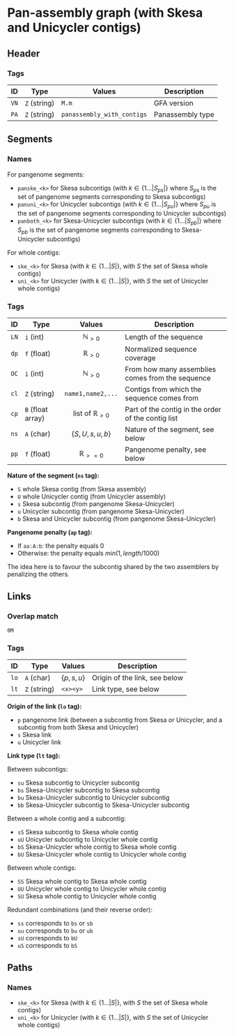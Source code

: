# Pan-assembly graph (with Skesa and Unicycler contigs)

## Header

### Tags

| ID   | Type         | Values                     | Description      |
| ---- | ------------ | -------------------------- | ---------------- |
| `VN` | `Z` (string) | `M.m`                      | GFA version      |
| `PA` | `Z` (string) | `panassembly_with_contigs` | Panassembly type |

## Segments

### Names

For pangenome segments:

* `panske_<k>` for Skesa subcontigs (with $k \in \{1...|S_{ps}|\}$ where $S_{ps}$ is the set of pangenome segments corresponding to Skesa subcontigs)
* `panuni_<k>` for Unicycler subcontigs (with $k \in \{1...|S_{pu}|\}$ where $S_{pu}$ is the set of pangenome segments corresponding to Unicycler subcontigs)
* `panboth_<k>` for Skesa-Unicycler subcontigs (with $k \in \{1...|S_{pb}|\}$ where $S_{pb}$ is the set of pangenome segments corresponding to Skesa-Unicycler subcontigs)

For whole contigs:

* `ske_<k>` for Skesa (with $k \in \{1...|S|\}$, with $S$ the set of Skesa whole contigs)
* `uni_<k>` for Unicycler (with $k \in \{1...|S|\}$, with $S$ the set of Unicycler whole contigs)

### Tags

| ID   | Type              |          Values           | Description                                        |
| ---- | ----------------- | :-----------------------: | -------------------------------------------------- |
| `LN` | `i` (int)         |     $\mathbb{N}_{>0}$     | Length of the sequence                             |
| `dp` | `f` (float)       |     $\mathbb{R}_{>0}$     | Normalized sequence coverage                       |
| `OC` | `i` (int)         |     $\mathbb{N}_{>0}$     | From how many assemblies comes from the sequence   |
| `cl` | `Z` (string)      |     `name1,name2,...`     | Contigs from which the sequence comes from         |
| `cp` | `B` (float array) | list of $\mathbb{R}_{>0}$ | Part of the contig in the order of the contig list |
| `ns` | `A` (char)        |    $\{S, U, s, u, b\}$    | Nature of the segment, see below                   |
| `pp` | `f` (float)       |    $\mathbb{R}_{>=0}$     | Pangenome penalty, see below                       |

<!-- REFACTOR change ll by cp -->
<!-- REFACTOR always use dp, remove the use of cv -->
<!-- REFACTOR change aa by ns -->
<!-- REFACTOR change pa by pp -->

**Nature of the segment (`ns` tag):**

* `S` whole Skesa contig (from Skesa assembly)
* `U` whole Unicycler contig (from Unicycler assembly)
* `s` Skesa subcontig (from pangenome Skesa-Unicycler)
* `u` Unicycler subcontig (from pangenome Skesa-Unicycler)
* `b` Skesa and Unicycler subcontig (from pangenome Skesa-Unicycler)

**Pangenome penalty (`ap` tag):**

* If `aa:A:b`: the penalty equals $0$
* Otherwise: the penalty equals $min(1, length/1000)$

The idea here is to favour the subcontig shared by the two assemblers by penalizing the others.

## Links

### Overlap match

`0M`

### Tags

| ID   | Type         | Values        | Description                   |
| ---- | ------------ | ------------- | ----------------------------- |
| `lo` | `A` (char)   | $\{p, s, u\}$ | Origin of the link, see below |
| `lt` | `Z` (string) | `<x><y>`      | Link type, see below          |

<!-- REFACTOR change aa by lo -->

**Origin of the link (`lo` tag):**

* `p` pangenome link (between a subcontig from Skesa or Unicycler, and a subcontig from both Skesa and Unicycler)
* `s` Skesa link
* `u` Unicycler link

**Link type (`lt` tag):**

Between subcontigs:

* `su` Skesa subcontig to Unicycler subcontig
* `bs` Skesa-Unicycler subcontig to Skesa subcontig
* `bu` Skesa-Unicycler subcontig to Unicycler subcontig
* `bb` Skesa-Unicycler subcontig to Skesa-Unicycler subcontig

Between a whole contig and a subcontig:

* `sS` Skesa subcontig to Skesa whole contig
* `uU` Unicycler subcontig to Unicycler whole contig
* `bS` Skesa-Unicycler whole contig to Skesa whole contig
* `bU` Skesa-Unicycler whole contig to Unicycler whole contig

Between whole contigs:

* `SS` Skesa whole contig to Skesa whole contig
* `UU` Unicycler whole contig to Unicycler whole contig
* `SU` Skesa whole contig to Unicycler whole contig

Redundant combinations (and their reverse order):

* `ss` corresponds to `bs` or `sb`
* `uu` corresponds to `bu` or `ub`
* `sU` corresponds to `bU`
* `uS` corresponds to `bS`

## Paths

<!-- DOCU path tags -->

### Names

* `ske_<k>` for Skesa (with $k \in \{1...|S|\}$, with $S$ the set of Skesa whole contigs)
* `uni_<k>` for Unicycler (with $k \in \{1...|S|\}$, with $S$ the set of Unicycler whole contigs)

<!-- REFACTOR remove tag for paths -->